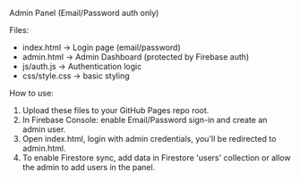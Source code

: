 Admin Panel (Email/Password auth only)

Files:
- index.html  -> Login page (email/password)
- admin.html  -> Admin Dashboard (protected by Firebase auth)
- js/auth.js  -> Authentication logic
- css/style.css -> basic styling

How to use:
1. Upload these files to your GitHub Pages repo root.
2. In Firebase Console: enable Email/Password sign-in and create an admin user.
3. Open index.html, login with admin credentials, you'll be redirected to admin.html.
4. To enable Firestore sync, add data in Firestore 'users' collection or allow the admin to add users in the panel.

